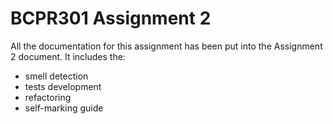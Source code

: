 # BCPR301 Assignment 2
All the documentation for this assignment has been put into the Assignment 2 document.
It includes the:
- smell detection
- tests development
- refactoring
- self-marking guide
